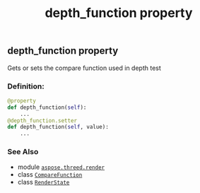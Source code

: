 ﻿---
title: depth_function property
second_title: Aspose.3D for Python via .NET API References
description: 
type: docs
weight: 80
url: /aspose.threed.render/renderstate/depth_function/
is_root: false
---

## depth_function property


Gets or sets the compare function used in depth test
### Definition:
```python
@property
def depth_function(self):
    ...
@depth_function.setter
def depth_function(self, value):
    ...
```

### See Also
* module [`aspose.threed.render`](../../)
* class [`CompareFunction`](/3d/python-net/aspose.threed.render/comparefunction)
* class [`RenderState`](/3d/python-net/aspose.threed.render/renderstate)
